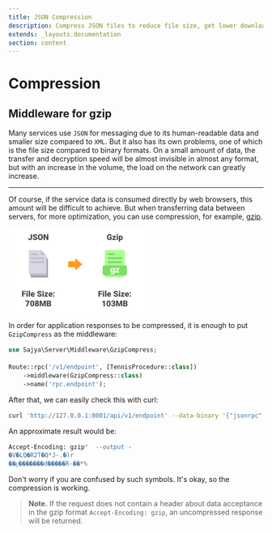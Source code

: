 ```yaml
---
title: JSON Compression
description: Compress JSON files to reduce file size, get lower download times and save website bandwidth.
extends: _layouts.documentation
section: content
---
```


# Compression

## Middleware for gzip

Many services use `JSON` for messaging due to its human-readable data and smaller size compared to `XML`. But it also has its own problems, one of which is the file size compared to binary formats. On a small amount of data, the transfer and decryption speed will be almost invisible in almost any format, but with an increase in the volume, the load on the network can greatly increase.

----

Of course, if the service data is consumed directly by web browsers, this amount will be difficult to achieve. But when transferring data between servers, for more optimization, you can use compression, for example, [gzip](https://en.wikipedia.org/wiki/Gzip). 


![JSON Compress](/assets/img/compress.svg)


In order for application responses to be compressed, it is enough to put `GzipCompress` as the middleware:

```php
use Sajya\Server\Middleware\GzipCompress;

Route::rpc('/v1/endpoint', [TennisProcedure::class])
    ->middleware(GzipCompress::class)
    ->name('rpc.endpoint');
```

After that, we can easily check this with curl:

```bash
curl 'http://127.0.0.1:8001/api/v1/endpoint' --data-binary '{"jsonrpc":"2.0","method":"tennis@ping","id":1}' -H "Accept-Encoding: gzip" --output -
```

An approximate result would be:

```bash
Accept-Encoding: gzip"  --output -
�V�LQ�R2T�Q*J-.�)r
��ҁ�������d�����R-��*%      
```

Don't worry if you are confused by such symbols. It's okay, so the compression is working.

> **Note.** If the request does not contain a header about data acceptance in the gzip format `Accept-Encoding: gzip`, an uncompressed response will be returned.
